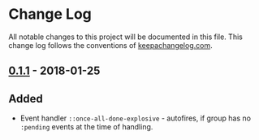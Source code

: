 # Change Log
All notable changes to this project will be documented in this file. This change log follows the conventions of [keepachangelog.com](http://keepachangelog.com/).

## [0.1.1] - 2018-01-25

## Added

- Event handler `::once-all-done-explosive` - autofires, if group has no `:pending` events at the time of handling.

[Unreleased]: https://github.com/your-name/aramis/compare/0.1.1...HEAD
[0.1.1]: https://github.com/your-name/aramis/compare/0.1.0...0.1.1
